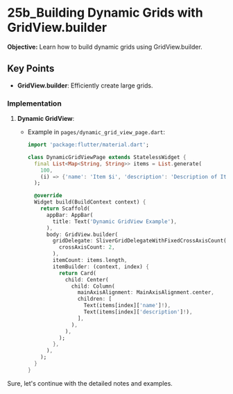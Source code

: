 # 25b_Building Dynamic Grids with GridView.builder

**Objective:** Learn how to build dynamic grids using GridView.builder.

## Key Points

- **GridView.builder**: Efficiently create large grids.

### Implementation

1. **Dynamic GridView**:
   - Example in `pages/dynamic_grid_view_page.dart`:

     ```dart
     import 'package:flutter/material.dart';

     class DynamicGridViewPage extends StatelessWidget {
       final List<Map<String, String>> items = List.generate(
         100,
         (i) => {'name': 'Item $i', 'description': 'Description of Item $i'},
       );

       @override
       Widget build(BuildContext context) {
         return Scaffold(
           appBar: AppBar(
             title: Text('Dynamic GridView Example'),
           ),
           body: GridView.builder(
             gridDelegate: SliverGridDelegateWithFixedCrossAxisCount(
               crossAxisCount: 2,
             ),
             itemCount: items.length,
             itemBuilder: (context, index) {
               return Card(
                 child: Center(
                   child: Column(
                     mainAxisAlignment: MainAxisAlignment.center,
                     children: [
                       Text(items[index]['name']!),
                       Text(items[index]['description']!),
                     ],
                   ),
                 ),
               );
             },
           ),
         );
       }
     }
     ```

Sure, let's continue with the detailed notes and examples.
